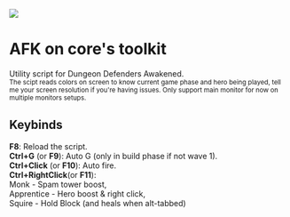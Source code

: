 
![](https://i.imgur.com/oZ3gHmt.png)
# AFK on core's toolkit  
Utility script for Dungeon Defenders Awakened.  
<sub>The scipt reads colors on screen to know current game phase and hero being played, tell me your screen resolution if you're having issues. Only support main monitor for now on multiple monitors setups.</sub>
## Keybinds
**F8**: Reload the script.  
**Ctrl+G** (or **F9**): Auto G (only in build phase if not wave 1).  
**Ctrl+Click** (or **F10**): Auto fire.  
**Ctrl+RightClick**(or **F11**):   
  Monk - Spam tower boost,  
  Apprentice - Hero boost & right click,   
  Squire - Hold Block (and heals when alt-tabbed)  
